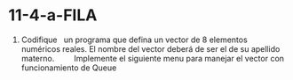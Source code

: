 # 11-4-a-FILA
1. Codifique   un programa que defina un vector de 8 elementos numéricos reales. El nombre del vector deberá de ser el de su apellido materno.         Implemente el siguiente menu para manejar el vector con funcionamiento de Queue
